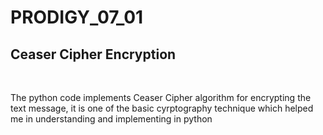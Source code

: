 # PRODIGY_07_01
<h2>Ceaser Cipher Encryption</h2><br>
<p>The python code implements Ceaser Cipher algorithm for encrypting the text message, it is one of the basic cyrptography technique which helped me in understanding and implementing in python</p>

